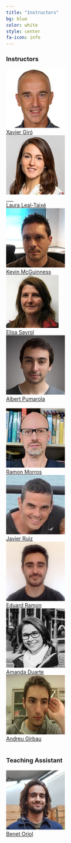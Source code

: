```yaml
---
title: "Instructors"
bg: blue
color: white
style: center
fa-icon: info
---
```


### Instructors 
<div class="author">
    <a href="https://imatge.upc.edu/web/people/xavier-giro" target="_blank">
      <div class="authorphoto"><img src="img/instructors/XavierGiro-160x160.jpg"></div>
      <div>Xavier Giró</div>
    </a>
</div>
<div class="author">
    <a href="https://lealtaixe.github.io/" target="_blank">
      <div class="authorphoto"><img src="img/instructors/LauraLeal-160x160.jpg"></div>
      <div>Laura Leal-Taixé</div>
    </a>
</div>
<div class="author">
    <a href="https://www.insight-centre.org/users/kevin-mcguinness" target="_blank">
      <div class="authorphoto"><img src="img/instructors/Kevin160x160.jpg"></div>
      <div>Kevin McGuinness</div>
    </a>
</div>
<div class="author">
    <a href="https://imatge.upc.edu/web/people/elisa-sayrol" target="_blank">
      <div class="authorphoto"><img src="img/instructors/ElisaSayrol.jpg"></div>
      <div>Elisa Sayrol</div>
    </a>
</div>
<div class="author">
    <a href="https://www.albertpumarola.com/" target="_blank">
      <div class="authorphoto"><img src="img/instructors/AlbertPumarola-160x160.jpg"></div>
      <div>Albert Pumarola</div>
   </a>
</div>
<br>
<div class="author">
    <a href="https://imatge.upc.edu/web/people/josep-ramon-morros" target="_blank">
      <div class="authorphoto"><img src="img/instructors/RamonMorros.jpg"></div>
      <div>Ramon Morros</div>
    </a>
</div>
<div class="author">
    <a href="https://imatge.upc.edu/web/people/javier-ruiz-hidalgo" target="_blank">
      <div class="authorphoto"><img src="img/instructors/JavierRuiz.jpg"></div>
      <div>Javier Ruiz</div>
    </a>
</div>
<div class="author">
    <a href="https://imatge.upc.edu/web/people/eduard-ramon" target="_blank">
      <div class="authorphoto"><img src="img/instructors/EduRamon-160x160.jpg"></div>
      <div>Eduard Ramon</div>
    </a>
</div>
<div class="author">
    <a href="https://imatge.upc.edu/web/people/amanda-duarte" target="_blank">
      <div class="authorphoto"><img src="img/instructors/AmandaDuarte-160x160.jpg"></div>
      <div>Amanda Duarte</div>
    </a>
</div>
<div class="author">
    <a href="https://imatge.upc.edu/web/people/andreu-girbau" target="_blank">
      <div class="authorphoto"><img src="img/assistants/AndreuGirbau-160x160.jpg"></div>
      <div>Andreu Girbau</div>
    </a>
</div>
<br>

### Teaching Assistant 
<div class="author">
    <a href="https://www.linkedin.com/in/benet-oriol-sabat/" target="_blank">
      <div class="authorphoto"><img src="img/assistants/BenetOriol-160x160.jpg"></div>
      <div>Benet Oriol</div>
    </a>
</div>

